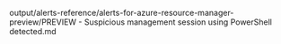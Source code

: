 output/alerts-reference/alerts-for-azure-resource-manager-preview/PREVIEW - Suspicious management session using PowerShell detected.md